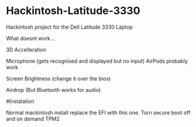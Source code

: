 # Hackintosh-Latitude-3330
Hackintosh project for the Dell Latitude 3330 Laptop

What doesnt work...

3D Accelleration


Microphone (gets recognised and displayed but no input)
AirPods probably work


Screen Brightness (change it over the bios)


Airdrop (But Bluetooth works for audio)

#Instalation

Normal mackintosh install replace the EFI with this one.
Turn secure boot off and on demand TPM2
